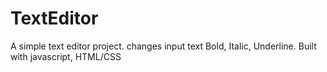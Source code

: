 # TextEditor
 A simple text editor project. changes input text Bold, Italic, Underline. Built with javascript, HTML/CSS
